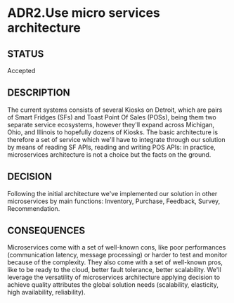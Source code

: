 # ADR2.Use micro services architecture

## STATUS
Accepted

## DESCRIPTION
The current systems consists of several Kiosks on Detroit, which are pairs of Smart Fridges (SFs) and Toast Point Of Sales (POSs),
being them two separate service ecosystems, however they'll expand across Michigan, Ohio, and Illinois
to hopefully dozens of Kiosks.
The basic architecture is therefore a set of service which we'll have to integrate through our solution
by means of reading SF APIs, reading and writing POS APIs:
in practice, microservices architecture is not a choice but the facts on the ground.

## DECISION
Following the initial architecture we've implemented our solution
in other microservices by main functions: Inventory, Purchase, Feedback, Survey, Recommendation.

## CONSEQUENCES
Microservices come with a set of well-known cons,
like poor performances (communication latency, message processing) or harder to test and monitor because of the complexity.
They also come with a set of well-known pros, like to be ready to the cloud, better fault tolerance, better scalability.
We'll leverage the versatility of microservices architecture applying decision to achieve quality attributes
the global solution needs (scalability, elasticity, high availability, reliability).
